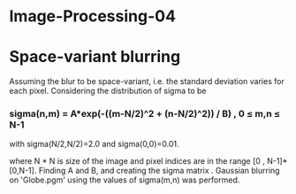 # Image-Processing-04

# Space-variant blurring
Assuming the blur to be space-variant, i.e. the standard deviation
varies for each pixel. Considering the distribution of sigma to be
 ### sigma(n,m) = A*exp(-((m-N/2)^2 + (n-N/2)^2)) / B) ,  0 ≤ m,n ≤ N-1
 with 
 sigma(N/2,N/2)=2.0 and sigma(0,0)=0.01.
 
 where N * N is size of the image and pixel indices are in the range [0 , N-1]* [0,N-1]. Finding 
A and B, and creating the sigma matrix . Gaussian blurring on 'Globe.pgm' using the values
of sigma(m,n) was  performed.

